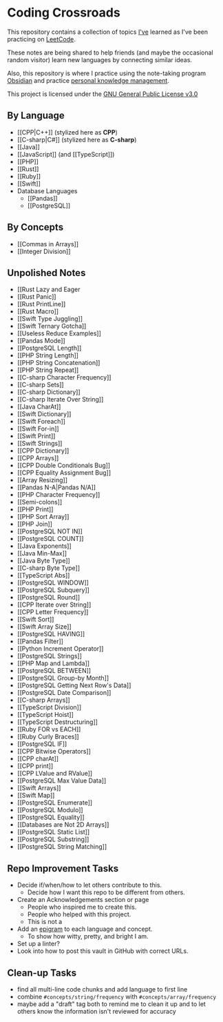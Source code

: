 # Coding Crossroads
This repository contains a collection of topics [I've](https://github.com/aaron-ritchey) learned as I've been practicing on [LeetCode](https://leetcode.com).

These notes are being shared to help friends (and maybe the occasional random visitor) learn new languages by connecting similar ideas.

Also, this repository is where I practice using the note-taking program [Obsidian](https://obsidian.md) and practice [personal knowledge management](https://en.wikipedia.org/wiki/Personal_knowledge_management).

This project is licensed under the [GNU General Public License v3.0](LICENSE)
## By Language
- [[CPP|C++]] (stylized here as **CPP**)
- [[C-sharp|C#]] (stylized here as **C-sharp**)
- [[Java]]
- [[JavaScript]] (and [[TypeScript]])
- [[PHP]]
- [[Rust]]
- [[Ruby]]
- [[Swift]]
- Database Languages
	- [[Pandas]]
	- [[PostgreSQL]]
## By Concepts
- [[Commas in Arrays]]
- [[Integer Division]]
## Unpolished Notes
* [[Rust Lazy and Eager
* [[Rust Panic]]
* [[Rust PrintLine]]
* [[Rust Macro]]
* [[Swift Type Juggling]]
* [[Swift Ternary Gotcha]]
* [[Useless Reduce Examples]]
* [[Pandas Mode]]
* [[PostgreSQL Length]]
* [[PHP String Length]]
* [[PHP String Concatenation]]
* [[PHP String Repeat]]
* [[C-sharp Character Frequency]]
* [[C-sharp Sets]]
* [[C-sharp Dictionary]]
* [[C-sharp Iterate Over String]]
* [[Java CharAt]]
* [[Swift Dictionary]]
* [[Swift Foreach]]
* [[Swift For-in]]
* [[Swift Print]]
* [[Swift Strings]]
* [[CPP Dictionary]]
* [[CPP Arrays]]
* [[CPP Double Conditionals Bug]]
* [[CPP Equality Assignment Bug]]
* [[Array Resizing]]
* [[Pandas N-A|Pandas N/A]]
* [[PHP Character Frequency]]
* [[Semi-colons]]
* [[PHP Print]]
* [[PHP Sort Array]]
* [[PHP Join]]
* [[PostgreSQL NOT IN]]
* [[PostgreSQL COUNT]]
* [[Java Exponents]]
* [[Java Min-Max]]
* [[Java Byte Type]]
* [[C-sharp Byte Type]]
* [[TypeScript Abs]]
* [[PostgreSQL WINDOW]]
* [[PostgreSQL Subquery]]
* [[PostgreSQL Round]]
* [[CPP Iterate over String]]
* [[CPP Letter Frequency]]
* [[Swift Sort]]
* [[Swift Array Size]]
* [[PostgreSQL HAVING]]
* [[Pandas Filter]]
* [[Python Increment Operator]]
* [[PostgreSQL Strings]]
* [[PHP Map and Lambda]]
* [[PostgreSQL BETWEEN]]
* [[PostgreSQL Group-by Month]]
* [[PostgreSQL Getting Next Row's Data]]
* [[PostgreSQL Date Comparison]]
* [[C-sharp Arrays]]
* [[TypeScript Division]]
* [[TypeScript Hoist]]
* [[TypeScript Destructuring]]
* [[Ruby FOR vs EACH]]
* [[Ruby Curly Braces]]
* [[PostgreSQL IF]]
* [[CPP Bitwise Operators]]
* [[CPP charAt]]
* [[CPP print]]
* [[CPP LValue and RValue]]
* [[PostgreSQL Max Value Data]]
* [[Swift Arrays]]
* [[Swift Map]]
* [[PostgreSQL Enumerate]]
* [[PostgreSQL Modulo]]
* [[PostgreSQL Equality]]
* [[Databases are Not 2D Arrays]]
* [[PostgreSQL Static List]]
* [[PostgreSQL Substring]]
* [[PostgreSQL String Matching]]
## Repo Improvement Tasks
- Decide if/when/how to let others contribute to this.
	- Decide how I want this repo to be different from others.
- Create an Acknowledgements section or page
	- People who inspired me to create this.
	- People who helped with this project.
	- This is not a
- Add an [epigram](https://en.wikipedia.org/wiki/Epigram) to each language and concept.
	- To show how witty, pretty, and bright I am.
- Set up a linter?
- Look into how to post this vault in GitHub with correct URLs.
## Clean-up Tasks
- find all multi-line code chunks and add language to first line
- combine `#concepts/string/frequency` with `#concepts/array/frequency`
- maybe add a "draft" tag both to remind me to clean it up and to let others know the information isn't reviewed for accuracy
